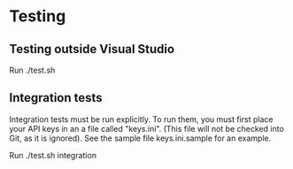 ﻿# Testing

## Testing outside Visual Studio

Run ./test.sh

## Integration tests

Integration tests must be run explicitly. To run them, you must first place your API keys in an a file called "keys.ini". (This file will not be checked into Git, as it is ignored). See the sample file keys.ini.sample for an example.

Run ./test.sh integration